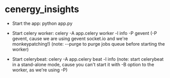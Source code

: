 cenergy_insights
================

* Start the app: python app.py

* Start celery worker: celery -A app.celery worker -l info -P gevent
(-P gevent, cause we are using gevent socket.io and we're monkeypatching!)
(note: --purge to purge jobs queue before starting the worker)

* Start celerybeat: celery -A app.celery beat -l info
(note: start celerybeat in a stand-alone mode, cause you can't start it with -B option to the worker, as we're using -P)